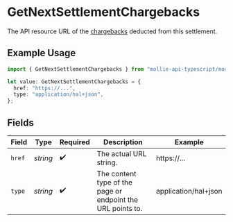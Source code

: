 # GetNextSettlementChargebacks

The API resource URL of the [chargebacks](list-chargebacks) deducted from this settlement.

## Example Usage

```typescript
import { GetNextSettlementChargebacks } from "mollie-api-typescript/models/operations";

let value: GetNextSettlementChargebacks = {
  href: "https://...",
  type: "application/hal+json",
};
```

## Fields

| Field                                                       | Type                                                        | Required                                                    | Description                                                 | Example                                                     |
| ----------------------------------------------------------- | ----------------------------------------------------------- | ----------------------------------------------------------- | ----------------------------------------------------------- | ----------------------------------------------------------- |
| `href`                                                      | *string*                                                    | :heavy_check_mark:                                          | The actual URL string.                                      | https://...                                                 |
| `type`                                                      | *string*                                                    | :heavy_check_mark:                                          | The content type of the page or endpoint the URL points to. | application/hal+json                                        |